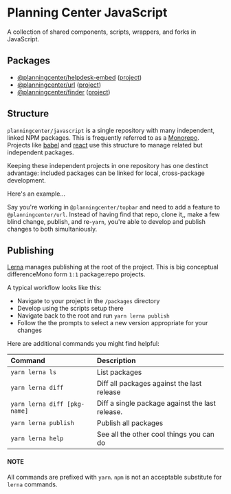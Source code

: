 # Planning Center JavaScript

A collection of shared components, scripts, wrappers, and forks in JavaScript.

## Packages

* [@planningcenter/helpdesk-embed](https://www.npmjs.com/package/@planningcenter/helpdesk-embed) ([project](packages/helpdesk-embed))
* [@planningcenter/url](https://www.npmjs.com/package/@planningcenter/url) ([project](packages/url))
* [@planningcenter/finder](https://www.npmjs.com/package/@planningcenter/finder) ([project](packages/finder))

## Structure

`planningcenter/javascript` is a single repository with many independent, linked NPM packages.
This is frequently referred to as a [Monorepo](https://developer.atlassian.com/blog/2015/10/monorepos-in-git/).
Projects like [babel](https://github.com/babel/babel) and [react](https://github.com/facebook/react) use this structure to manage related but independent packages.

Keeping these independent projects in one repository has one destinct advantage:
included packages can be linked for local, cross-package development.

Here's an example...

Say you're working in `@planningcenter/topbar` and need to add a feature to `@planningcenter/url`. Instead of having find that repo, clone it,, make a few blind change, publish, and re-`yarn`, you're able to develop and publish changes to both simultaniously.

## Publishing

[Lerna](https://lernajs.io) manages publishing at the root of the project.
This is big conceptual differenceMono form `1:1` package:repo projects.

A typical workflow looks like this:

* Navigate to your project in the `/packages` directory
* Develop using the scripts setup there
* Navigate back to the root and run `yarn lerna publish`
* Follow the the prompts to select a new version appropriate for your changes

Here are additional commands you might find helpful:

| Command                      | Description                                     |
| :--------------------------- | :---------------------------------------------- |
| `yarn lerna ls`              | List packages                                   |
| `yarn lerna diff`            | Diff all packages against the last release      |
| `yarn lerna diff [pkg-name]` | Diff a single package against the last release. |
| `yarn lerna publish`         | Publish all packages                            |
| `yarn lerna help`            | See all the other cool things you can do        |

#### NOTE

All commands are prefixed with `yarn`.
`npm` is not an acceptable substitute for `lerna` commands.
